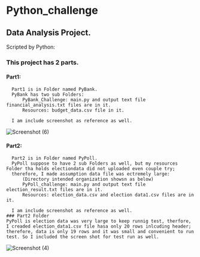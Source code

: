# Python_challenge
## Data Analysis Project.
Scripted by Python:
 ### This project has 2 parts. 
  #### Part1:
      Part1 is in Folder named PyBank. 
      PyBank has two sub Folders:
          PyBank_Challenge: main.py and output text file financial_analysis.txt files are in it.
          Resources: budget_data.csv file in it.  
      
      I am include screenshot as reference as well.  
      
![Screenshot (6)](https://user-images.githubusercontent.com/67448948/116027781-bf63ff80-a623-11eb-91b8-84945c315eee.png) 

 #### Part2:
      Part2 is in Folder named PyPoll. 
      PyPoll suppose to have 2 sub Folders as well, but my resources Folder tha holds electiondata did not uploaded even couple try;
      therefore, I made assumption data file was ectremely large:
          (Directory intended organization showsn as below)
          PyPoll_challenge: main.py and output text file election_result.txt files are in it.
          Resources: election_data.csv and election data1.csv files are in it.  
      
      I am include screenshot as reference as well.  
    ### Part2 Folder 
    PyPoll is election data was very large to keep runnig test, therfore, I creaded election_data1.csv file hasa only 20 rows inlcuding header; therefore, data is only 19 rows and it was small and convenient to run test. So I included the screen shot for test run as well. 
 ![Screenshot (4)](https://user-images.githubusercontent.com/67448948/116028614-8462cb80-a625-11eb-8206-606c13aac2f4.png)
